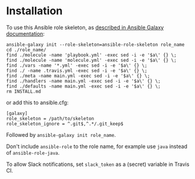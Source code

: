 Installation
=========

To use this Ansible role skeleton, as [described in Ansible Galaxy documentation](https://docs.ansible.com/ansible/latest/reference_appendices/galaxy.html#using-a-custom-role-skeleton):

```
ansible-galaxy init --role-skeleton=ansible-role-skeleton role_name
cd ./role_name/
find ./molecule -name 'playbook.yml' -exec sed -i -e '$a\' {} \;
find ./molecule -name 'molecule.yml' -exec sed -i -e '$a\' {} \;
find ./vars -name '*.yml' -exec sed -i -e '$a\' {} \;
find ./ -name .travis.yml -exec sed -i -e '$a\' {} \;
find ./meta -name main.yml -exec sed -i -e '$a\' {} \;
find ./handlers -name main.yml -exec sed -i -e '$a\' {} \;
find ./defaults -name main.yml -exec sed -i -e '$a\' {} \;
rm INSTALL.md
```

or add this to ansible.cfg:

```
[galaxy]
role_skeleton = /path/to/skeleton
role_skeleton_ignore = ^.git$,^.*/.git_keep$
```

Followed by `ansible-galaxy init role_name`.

Don't include `ansible-role` to the role name, for example use `java` instead of `ansible-role-java`.

To allow Slack notifications, set `slack_token` as a (secret) variable in Travis CI.
